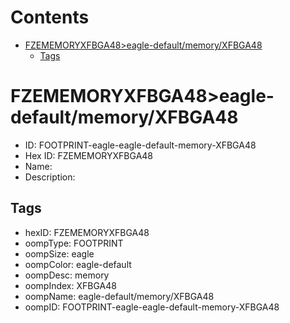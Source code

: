 



Contents
========

* [FZEMEMORYXFBGA48>eagle-default/memory/XFBGA48](#fzememoryxfbga48eagle-defaultmemoryxfbga48)
	* [Tags](#tags)

# FZEMEMORYXFBGA48>eagle-default/memory/XFBGA48

- ID: FOOTPRINT-eagle-eagle-default-memory-XFBGA48
- Hex ID: FZEMEMORYXFBGA48
- Name: 
- Description: 

## Tags

- hexID: FZEMEMORYXFBGA48
- oompType: FOOTPRINT
- oompSize: eagle
- oompColor: eagle-default
- oompDesc: memory
- oompIndex: XFBGA48
- oompName: eagle-default/memory/XFBGA48
- oompID: FOOTPRINT-eagle-eagle-default-memory-XFBGA48
